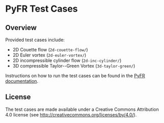 # PyFR Test Cases

## Overview

Provided test cases include:

- 2D Couette flow (`2d-couette-flow/`)
- 2D Euler vortex (`2d-euler-vortex/`)
- 2D incompressible cylinder flow (`2d-inc-cylinder/`)
- 3D compressible Taylor--Green Vortex (`3d-taylor-green/`)

Instructions on how to run the test cases can be found in the
[PyFR documentation](https://pyfr.readthedocs.io/en/latest/examples.html).

## License

The test cases are made available under a Creative Commons Attribution 4.0
license (see <http://creativecommons.org/licenses/by/4.0/>).
